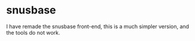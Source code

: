 # snusbase
I have remade the snusbase front-end, this is a much simpler version, and the tools do not work. 
